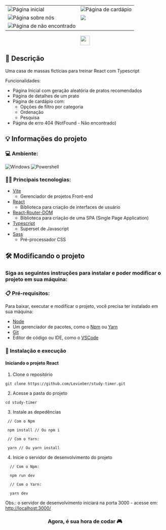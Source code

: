 <table>
  <tr>
    <td><img src="https://user-images.githubusercontent.com/104157600/204928157-fa780700-b3cd-40ff-af95-183df2b5021b.png" alt="Página inicial"></td>
    <td><img src="https://user-images.githubusercontent.com/104157600/204927888-1f419870-6725-48c5-ba2f-5ff19fca7d6a.png" alt="Página de cardápio"></td>
  </tr>
  <tr>
    <td><img src="https://user-images.githubusercontent.com/104157600/204928297-41f476c6-ffdf-44ce-8060-7584a02efde4.png" alt="Página sobre nós"></td>
    <td><img src="https://user-images.githubusercontent.com/104157600/204928460-5046c872-7e45-4636-a4af-b8dc5982f354.png" align="Página de detalhes do prato"></td>
  </tr>
  <tr>
    <td><img src="https://user-images.githubusercontent.com/104157600/204928572-ae13cb7c-2d7e-4c8d-8936-a36b11af1964.png" alt="Página de não encontrado"></td>
  </tr>
</table>
<p align="center">
  <img height="30" src="https://img.shields.io/badge/Made%20for-VSCode-1f425f.svg"/>
</p>

## 💭 Descrição

<p>Uma casa de massas fictícias para treinar React com Typescript</p>
<p>Funcionalidades: </p>

- Página Inicial com geração aleatória de pratos recomendados
- Página de detalhes de um prato
- Página de cardápio com:
  - Opções de filtro por categoria
  - Ordenação
  - Pesquisa
- Página de erro 404 (NotFound - Não encontrado)

## 💡 Informações do projeto

### 💻 Ambiente: 
![Windows](https://img.shields.io/badge/Windows-0078D6?style=for-the-badge&logo=windows&logoColor=white)
![Powershell](https://img.shields.io/badge/Powershell-2CA5E0?style=for-the-badge&logo=powershell&logoColor=white)

### 👨‍💻 Principais tecnologias:

- [Vite](https://vitejs.dev/)
  - Gerenciador de projetos Front-end
- [React](https://reactjs.org/) 
  - Biblioteca para criação de interfaces de usuário
- [React-Router-DOM]()
  - Biblioteca para criação de uma SPA (Single Page Application)
- [Typescript](https://www.typescriptlang.org/)
  - Superset de Javascript
- [Sass](https://sass-lang.com/)
  - Pré-processador CSS

## 🛠️ Modificando o projeto

### Siga as seguintes instruções para instalar e poder modificar o projeto em sua máquina:

### 📋 Pré-requisitos:

Para baixar, executar e modificar o projeto, você precisa ter instalado em sua máquina: 
* [Node](https://nodejs.org/en/)
* Um gerenciador de pacotes, como o [Npm](https://nodejs.org/en/) ou [Yarn](https://classic.yarnpkg.com/lang/en/docs/install/)
* [Git](https://git-scm.com/downloads)
* Editor de código ou IDE, como o [VSCode](https://code.visualstudio.com/Download)

### 🔧 Instalação e execução


#### Iniciando o projeto React

1. Clone o repositório
```
git clone https://github.com/Levieber/study-timer.git
```
2. Acesse a pasta do projeto
```
cd study-timer
```
3. Instale as depedências
```
 // Com o Npm

 npm install // Ou npm i
 
 // Com o Yarn:
 
 yarn // Ou yarn install
```
4. Inicie o servidor de desenvolvimento do projeto
```
  // Com o Npm:
  
  npm run dev
  
  // Com o Yarn:
  
  yarn dev
```

Obs.: o servidor de desenvolvimento iniciará na porta 3000 - acesse em: <http://localhost:3000/>

<h3 align="center">Agora, é sua hora de codar 🎮</h3>
